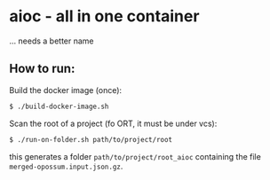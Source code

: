 # aioc - all in one container

... needs a better name

## How to run:

Build the docker image (once):
``` sh
$ ./build-docker-image.sh
```

Scan the root of a project (fo ORT, it must be under vcs):
``` sh
$ ./run-on-folder.sh path/to/project/root
```
this generates a folder `path/to/project/root_aioc` containing the file `merged-opossum.input.json.gz`.

